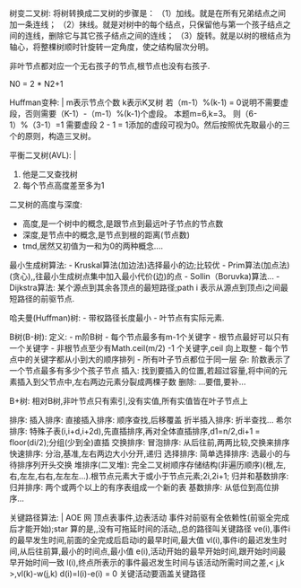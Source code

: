 树变二叉树:
将树转换成二叉树的步骤是：
（1）加线。就是在所有兄弟结点之间加一条连线；
（2）抹线。就是对树中的每个结点，只保留他与第一个孩子结点之间的连线，删除它与其它孩子结点之间的连线；
（3）旋转。就是以树的根结点为轴心，将整棵树顺时针旋转一定角度，使之结构层次分明。

非叶节点都对应一个无右孩子的节点,根节点也没有右孩子.



N0 = 2 * N2+1


Huffman变种: |
    m表示节点个数
    k表示K叉树
    若（m-1）%(k-1) = 0说明不需要虚段，否则需要（K-1）-（m-1）%(k-1)个虚段。
    本题m=6,k=3。
    则（6-1）%（3-1）=1
    需要虚段 2 - 1 = 1添加的虚段可视为0。然后按照优先取最小的三个的原则，构造三叉树。

平衡二叉树(AVL): |
 1. 他是二叉查找树
 2. 每个节点高度差至多为1


二叉树的高度与深度:
 - 高度,是一个树中的概念,是跟节点到最远叶子节点的节点数
 - 深度,是节点中的概念,是节点到根的距离(节点数)
 - tmd,居然又初值为一和为0的两种概念....


最小生成树算法:
    - Kruskal算法(加边法)选择最小的边;比较优
    - Prim算法(加点法)(贪心),,往最小生成树点集中加入最小代价(边)的点
    - Sollin（Boruvka)算法...
    - Dijkstra算法: 某个源点到其余各顶点的最短路径;path i 表示从源点到顶点i之间最短路径的前驱节点.

哈夫曼(Huffman)树:
    - 带权路径长度最小
    - 叶节点有实际元素.

B树(B-树):
    定义:
        - m阶B树
        - 每个节点最多有m-1个关键字
        - 根节点最好可以只有一个关键字
        - 非根节点至少有Math.ceil(m/2) -1 个关键字,ceil 向上取整
        - 每个节点中的关键字都从小到大的顺序排列
        - 所有叶子节点都位于同一层
    杂: 阶数表示了一个节点最多有多少个孩子节点
    插入: 找到要插入的位置,若超过容量,将中间的元素插入到父节点中,左右两边元素分裂成两棵子数
    删除: ...要借,要补...

B+树: 相对B树,非叶节点只有索引,没有实值,所有实值皆在叶子节点上


排序:
    插入排序:
        直接插入排序: 顺序查找,后移覆盖
        折半插入排序: 折半查找...
        希尔排序: 特殊子表(i,i+d,i+2d),先直插排序,再对全体直插排序,d1=n/2,di+1 = floor(di/2);分组(少到全)直插
    交换排序:
        冒泡排序: 从后往前,两两比较,交换来排序
        快速排序: 分治,基准,左右两边大小分开,递归
    选择排序:
        简单选择排序: 选最小的与待排序列开头交换
        堆排序(二叉堆): 完全二叉树顺序存储结构(非遍历顺序)(根,左,右,左左,右右,左左左...).根节点元素大于或小于节点元素;2i,2i+1;
    归并和基数排序:
        归并排序: 两个或两个以上的有序表组成一个新的表
        基数排序: 从低位到高位排序...

关键路径算法: |
    AOE 网
    顶点表事件,边表活动
    事件对前驱有全依赖性(前驱全完成后才能开始);star
    算的是,,没有可拖延时间的活动,,总的路径叫关键路径
    ve(i),事件i的最早发生时间,前面的全完成后启动i的最早时间,最大值
    vl(i),事件i的最迟发生时间,从后往前算,最小的时间点,最小值
    e(i),活动开始的最早开始时间,跟开始时间最早开始时间一致
    l(i),终点所表示的事件最迟发生时间与该活动所需时间之差,< j,k >,vl(k)-w(j,k)
    d(i)=l(i)-e(i) = 0
    关键活动要涵盖关键路径